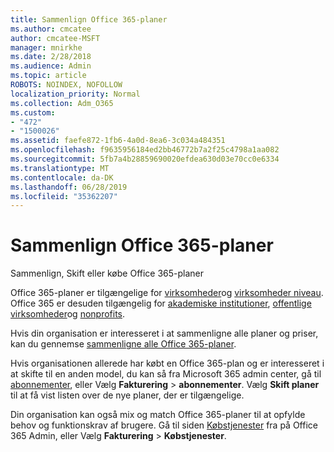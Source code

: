 ```yaml
---
title: Sammenlign Office 365-planer
ms.author: cmcatee
author: cmcatee-MSFT
manager: mnirkhe
ms.date: 2/28/2018
ms.audience: Admin
ms.topic: article
ROBOTS: NOINDEX, NOFOLLOW
localization_priority: Normal
ms.collection: Adm_O365
ms.custom:
- "472"
- "1500026"
ms.assetid: faefe872-1fb6-4a0d-8ea6-3c034a484351
ms.openlocfilehash: f9635956184ed2bb46772b7a2f25c4798a1aa082
ms.sourcegitcommit: 5fb7a4b28859690020efdea630d03e70cc0e6334
ms.translationtype: MT
ms.contentlocale: da-DK
ms.lasthandoff: 06/28/2019
ms.locfileid: "35362207"
---
```

# <a name="compare-office-365-plans"></a>Sammenlign Office 365-planer

Sammenlign, Skift eller købe Office 365-planer
  
Office 365-planer er tilgængelige for [virksomheder](https://products.office.com/compare-all-microsoft-office-products?tab=2)og [virksomheder niveau](https://products.office.com/business/compare-more-office-365-for-business-plans). Office 365 er desuden tilgængelig for [akademiske institutioner](https://products.office.com/academic/compare-office-365-education-plans), [offentlige virksomheder](https://products.office.com/government/compare-office-365-government-plans)og [nonprofits](https://products.office.com/nonprofit/office-365-nonprofit-plans-and-pricing?tab=1).
  
Hvis din organisation er interesseret i at sammenligne alle planer og priser, kan du gennemse [sammenligne alle Office 365-planer](https://products.office.com/business/compare-more-office-365-for-business-plans).
  
Hvis organisationen allerede har købt en Office 365-plan og er interesseret i at skifte til en anden model, du kan så fra Microsoft 365 admin center, gå til [abonnementer](https://go.microsoft.com/fwlink/p/?linkid=842054), eller Vælg **Fakturering** \> **abonnementer**. Vælg **Skift planer** til at få vist listen over de nye planer, der er tilgængelige.
  
Din organisation kan også mix og match Office 365-planer til at opfylde behov og funktionskrav af brugere. Gå til siden [Købstjenester](https://go.microsoft.com/fwlink/p/?linkid=868433) fra på Office 365 Admin, eller Vælg **Fakturering** \> **Købstjenester**.
  